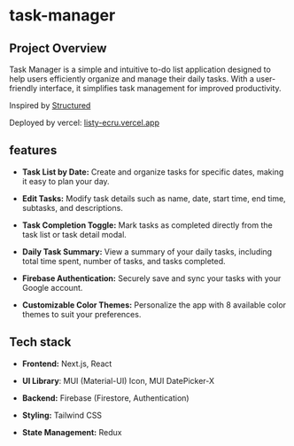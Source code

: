 # task-manager

## Project Overview

Task Manager is a simple and intuitive to-do list application designed to help users efficiently organize and manage their daily tasks. With a user-friendly interface, it simplifies task management for improved productivity.

Inspired by [Structured](https://structured.app/)

Deployed by vercel: [listy-ecru.vercel.app](listy-ecru.vercel.app)

## features

- **Task List by Date:** Create and organize tasks for specific dates, making it easy to plan your day.

- **Edit Tasks:** Modify task details such as name, date, start time, end time, subtasks, and descriptions.

- **Task Completion Toggle:** Mark tasks as completed directly from the task list or task detail modal.

- **Daily Task Summary:** View a summary of your daily tasks, including total time spent, number of tasks, and tasks completed.

- **Firebase Authentication:** Securely save and sync your tasks with your Google account.

- **Customizable Color Themes:** Personalize the app with 8 available color themes to suit your preferences.

## Tech stack

- **Frontend:** Next.js, React

- **UI Library**: MUI (Material-UI) Icon, MUI DatePicker-X

- **Backend:** Firebase (Firestore, Authentication)

- **Styling:** Tailwind CSS

- **State Management:** Redux
